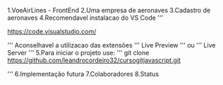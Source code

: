 1.VoeAirLines - FrontEnd
2.Uma empresa de aeronaves 
3.Cadastro de aeronaves
4.Recomendavel instalacao do VS Code
'''

https://code.visualstudio.com/

'''
Aconselhavel a utilizacao das extensões
'''
Live Preview
'''
ou
'''
Live Server
'''
5.Para iniciar o projeto use:
'''
git clone https://github.com/leandrocordeiro32/cursogitjavascript.git

'''
6.Implementação futura
7.Colaboradores
8.Status
